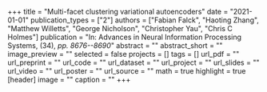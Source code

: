 +++
title = "Multi-facet clustering variational autoencoders"
date = "2021-01-01"
publication_types = ["2"]
authors = ["Fabian Falck", "Haoting Zhang", "Matthew Willetts", "George Nicholson", "Christopher Yau", "Chris C Holmes"]
publication = "In: Advances in Neural Information Processing Systems, (34), _pp. 8676--8690_"
abstract = ""
abstract_short = ""
image_preview = ""
selected = false
projects = []
tags = []
url_pdf = ""
url_preprint = ""
url_code = ""
url_dataset = ""
url_project = ""
url_slides = ""
url_video = ""
url_poster = ""
url_source = ""
math = true
highlight = true
[header]
image = ""
caption = ""
+++
